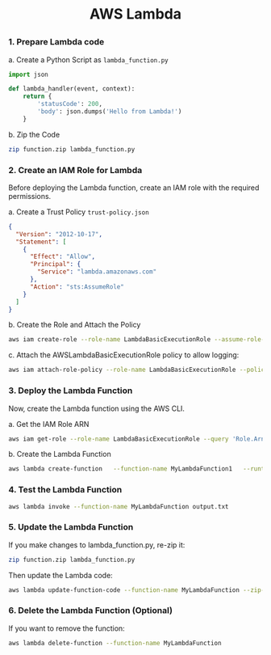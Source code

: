 <h1 style="text-align:center;"> AWS Lambda</p>

### 1. Prepare Lambda code

a. Create a Python Script as `lambda_function.py`
```python
import json

def lambda_handler(event, context):
    return {
        'statusCode': 200,
        'body': json.dumps('Hello from Lambda!')
    }
```

b. Zip the Code

```bash
zip function.zip lambda_function.py
```

### 2. Create an IAM Role for Lambda
Before deploying the Lambda function, create an IAM role with the required permissions.

a. Create a Trust Policy `trust-policy.json`
```json
{
  "Version": "2012-10-17",
  "Statement": [
    {
      "Effect": "Allow",
      "Principal": {
        "Service": "lambda.amazonaws.com"
      },
      "Action": "sts:AssumeRole"
    }
  ]
}
```

b. Create the Role and Attach the Policy
```bash
aws iam create-role --role-name LambdaBasicExecutionRole --assume-role-policy-document file://trust-policy.json
```

c. Attach the AWSLambdaBasicExecutionRole policy to allow logging:

```bash
aws iam attach-role-policy --role-name LambdaBasicExecutionRole --policy-arn arn:aws:iam::aws:policy/service-role/AWSLambdaBasicExecutionRole
```


### 3. Deploy the Lambda Function
Now, create the Lambda function using the AWS CLI.

a. Get the IAM Role ARN
```bash
aws iam get-role --role-name LambdaBasicExecutionRole --query 'Role.Arn' --output text
```

b. Create the Lambda Function
```bash
aws lambda create-function   --function-name MyLambdaFunction1   --runtime python3.13 --handler lambda_function.lambda_handler --zip-file fileb://function.zip --role  arn:aws:iam::<your-id-from-a>:role/LambdaBasicExecutionRole
```


### 4. Test the Lambda Function
```bash
aws lambda invoke --function-name MyLambdaFunction output.txt
```

### 5. Update the Lambda Function
If you make changes to lambda_function.py, re-zip it:

```bash 
zip function.zip lambda_function.py
```

Then update the Lambda code:
```bash
aws lambda update-function-code --function-name MyLambdaFunction --zip-file fileb://function.zip
```
### 6. Delete the Lambda Function (Optional)
If you want to remove the function:

```bash
aws lambda delete-function --function-name MyLambdaFunction
```
